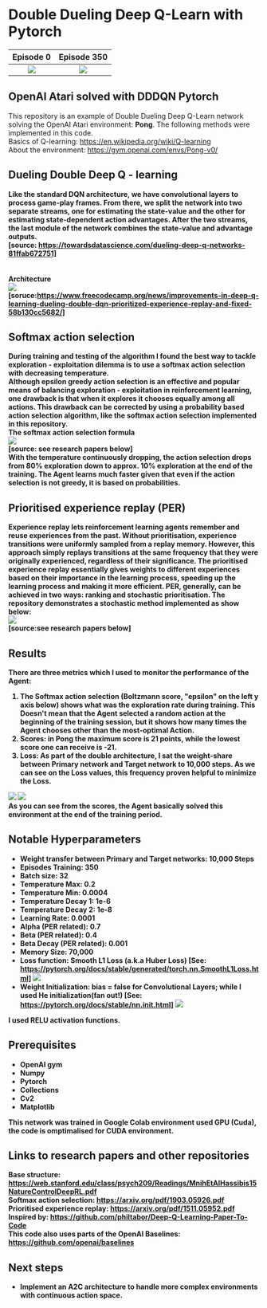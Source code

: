 # Double Dueling Deep Q-Learn with Pytorch


**Episode 0**          |  **Episode 350**
:--------------------:|:--------------------:
![](gifs/Episode_0.gif)  |  ![](gifs/Episode_350.gif)

## OpenAI Atari solved with DDDQN Pytorch
This repository is an example of Double Dueling Deep Q-Learn network solving the OpenAI Atari environment: **Pong**. The following methods were implemented in this code. <br/>
Basics of Q-learning: https://en.wikipedia.org/wiki/Q-learning <br/>
About the environment: https://gym.openai.com/envs/Pong-v0/ <b/>

## Dueling Double Deep Q - learning
Like the standard DQN architecture, we have convolutional layers to process game-play frames. From there, we split the network into two separate streams, one for estimating the state-value and the other for estimating state-dependent action advantages. After the two streams, the last module of the network combines the state-value and advantage outputs.<br/> [source: https://towardsdatascience.com/dueling-deep-q-networks-81ffab672751] <br/>
<br/>
<br/>
**Architecture**<br/>
![](gifs/DDDQN.png)<br/>
[soruce:https://www.freecodecamp.org/news/improvements-in-deep-q-learning-dueling-double-dqn-prioritized-experience-replay-and-fixed-58b130cc5682/]

## Softmax action selection
During training and testing of the algorithm I found the best way to tackle exploration - exploitation dilemma is to use a softmax action selection with decreasing temperature.<br/>
Although epsilon greedy action selection is an effective and popular means of balancing exploration - exploitation in reinforcement learning, one drawback is that when it explores it chooses equally among all actions. This drawback can be corrected by using a probability based action selection algorithm, like the softmax action selection implemented in this repository.<br/>
**The softmax action selection formula**<br/>
![](gifs/softmax.png)<br/>
[source: see research papers below]<br/>
With the temperature continuously dropping, the action selection drops from 80% exploration down to approx. 10% exploration at the end of the training. The Agent learns much faster given that even if the action selection is not greedy, it is based on probabilities.

## Prioritised experience replay (PER)
Experience replay lets reinforcement learning agents remember and reuse experiences from the past. Without prioritisation, experience transitions were uniformly sampled from a replay memory. However, this approach simply replays transitions at the same frequency that they were originally experienced, regardless of their significance. The prioritised experience replay essentially gives weights to different experiences based on their importance in the learning process, speeding up the learning process and making it more efficient. PER, generally, can be achieved in two ways: ranking and stochastic prioritisation. The repository demonstrates a stochastic method implemented as show below:<br/>
![](gifs/PER.png)<br/>
[source:see research papers below]

## Results
There are three metrics which I used to monitor the performance of the Agent:
1. The Softmax action selection (Boltzmann score, "epsilon" on the left y axis below) shows what was the exploration rate during training. This Doesn't mean that the Agent selected a random action at the beginning of the training session, but it shows how many times the Agent chooses other than the most-optimal Action. 
2. Scores: in Pong the maximum score is 21 points, while the lowest score one can receive is -21. 
3. Loss: As part of the double architecture, I sat the weight-share between Primary network and Target network to 10,000 steps. As we can see on the Loss values, this frequency proven helpful to minimize the Loss. 

![](plots/Pong_boltzmann_scores.png) ![](plots/Pong_loss.png)<br/>
As you can see from the scores, the Agent basically solved this environment at the end of the training period. 

## Notable Hyperparameters
- Weight transfer between Primary and Target networks: 10,000 Steps
- Episodes Training: 350
- Batch size: 32
- Temperature Max: 0.2
- Temperature Min: 0.0004
- Temperature Decay 1: 1e-6
- Temperature Decay 2: 1e-8
- Learning Rate: 0.0001
- Alpha (PER related): 0.7
- Beta (PER related): 0.4
- Beta Decay (PER related): 0.001
- Memory Size: 70,000
- Loss function: Smooth L1 Loss (a.k.a Huber Loss) [See: https://pytorch.org/docs/stable/generated/torch.nn.SmoothL1Loss.html]
![](gifs/huber.png)<br/>
- Weight Initialization: bias = false for Convolutional Layers; while I used He initialization(fan out!) [See: https://pytorch.org/docs/stable/nn.init.html]
![](gifs/he.png)<br/>

I used RELU activation functions.

## Prerequisites
* OpenAI gym
* Numpy
* Pytorch
* Collections
* Cv2
* Matplotlib

This network was trained in Google Colab environment used GPU (Cuda), the code is omptimalised for CUDA environment. 

## Links to research papers and other repositories
Base structure: https://web.stanford.edu/class/psych209/Readings/MnihEtAlHassibis15NatureControlDeepRL.pdf <br/>
Softmax action selection: https://arxiv.org/pdf/1903.05926.pdf <br/>
Prioritised experience replay: https://arxiv.org/pdf/1511.05952.pdf <br/>
Inspired by: https://github.com/philtabor/Deep-Q-Learning-Paper-To-Code <br/>
This code also uses parts of the OpenAI Baselines: https://github.com/openai/baselines <br/>

## Next steps
- Implement an A2C architecture to handle more complex environments with continuous action space.
